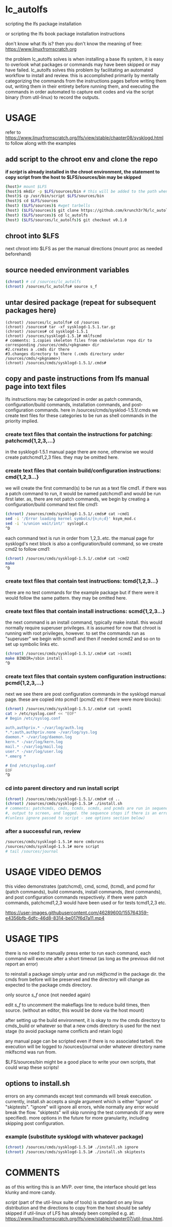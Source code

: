 # lc_autolfs
scripting the lfs package installation

or scripting the lfs book package installation instructions

don't know what lfs is? then you don't know the meaning of free: https://www.linuxfromscratch.org

the problem lc_autolfs solves is when installing a base lfs system, it is easy to overlook what packages or commands may have been skipped or may have failed. lc_autolfs solves this problem by facilitating an automated workflow to install and review. this is accomplished primarily by mentally categorizing the commands from the instructions pages before writing them out, writing them in their entirety before running them, and executing the commands in order automated to capture exit codes and via the script binary (from util-linux) to record the outputs.

# USAGE
refer to https://www.linuxfromscratch.org/lfs/view/stable/chapter08/sysklogd.html to follow along with the examples

## add script to the chroot env and clone the repo
__if _script_ is already installed in the chroot environment, the statement to copy script from the host to $LFS/sources/bin may be skipped__
```bash
(host)# mount $LFS
(host)$ mkdir -p $LFS/sources/bin # this will be added to the path when sourcing later
(host)$ cp /usr/bin/script $LFS/sources/bin
(host)$ cd $LFS/sources
(host) ($LFS/sources)$ #wget tarbells
(host) ($LFS/sources)$ git clone https://github.com/krunch3r76/lc_autolfs
(host) ($LFS/sources)$ cd lc_autolfs
(host) ($LFS/sources/lc_autolfs)$ git checkout v0.1.0
```

## chroot into $LFS
next chroot into $LFS as per the manual directions (mount proc as needed beforehand)

## source needed environment variables
```bash
(chroot) # cd /sources/lc_autolfs
(chroot) /sources/lc_autolfs# source s_f
```

## untar desired package (repeat for subsequent packages here)
```
(chroot) /sources/lc_autolfs# cd /sources
(chroot) /sources# tar -xf sysklogd-1.5.1.tar.gz
(chroot) /sources# cd sysklogd-1.5.1
(chroot) /sources/sysklogd-1.5.1# mklfscmd
# comments: 1.copies skeleton files from cmdskeleton repo dir to corresponding /sources/cmds/<pkgname> dir
#2.creates a .cmds dir there
#3.changes directory to there (.cmds directory under /sources/cmds/<pkgname>)
(chroot) /sources/cmds/sysklogd-1.5.1/.cmds#
```

## copy and paste instructions from lfs manual page into text files
lfs instructions may be categorized in order as patch commands, configuration/build commands, installation commands, and post-configuration commands.
here in /sources/cmds/sysklod-1.5.1/.cmds we create text files for these categories to be run as shell commands in the priority implied.

### create text files that contain the instructions for patching: patchcmd{1,2,3,...}
in the sysklogd-1.5.1 manual page there are none, otherwise we would create patchcmd1,2,3 files. they may be omitted here.

### create text files that contain build/configuration instructions: cmd{1,2,3...}
we will create the first command(s) to be run as a text file cmd1. if there was a patch command to run, it would be named patchcmd1 and would be run first later. as, there are not patch commands, we begin by creating a configuration/build command text file cmd1:
```bash
(chroot) /sources/cmds/sysklogd-1.5.1/.cmds# cat >cmd1
sed -i '/Error loading kernel symbols/{n;n;d}' ksym_mod.c
sed -i 's/union wait/int/' syslogd.c
^D
```
each command text is run in order from 1,2,3..etc. the manual page for sysklogd's next block is also a configuration/build command, so we create cmd2 to follow cmd1:
```bash
(chroot) /sources/cmds/sysklogd-1.5.1/.cmds# cat >cmd2
make
^D
```
### create text files that contain test instructions: tcmd{1,2,3...}
there are no test commands for the example package but if there were it would follow the same pattern. they may be omitted here.

### create text files that contain install instructions: scmd{1,2,3...}
the next command is an install command, typically make install. this would normally require superuser privileges. it is assumed for now that chroot is running with root privileges, however. to set the commands run as "superuser" we begin with scmd1 and then if needed scmd2 and so on to set up symbolic links etc.
```bash
(chroot) /sources/cmds/sysklogd-1.5.1/.cmds# cat >scmd1
make BINDIR=/sbin install
^D
```

### create text files that contain system configuration instructions: pcmd{1,2,3,...}
next we see there are post configuration commands in the sysklogd manual page. these are copied into pcmd1 (pcmd2 etc if there were more blocks):
```bash
(chroot) /sources/cmds/sysklogd-1.5.1/.cmds# cat >pcmd1
cat > /etc/syslog.conf << "EOF"
# Begin /etc/syslog.conf

auth,authpriv.* -/var/log/auth.log
*.*;auth,authpriv.none -/var/log/sys.log
daemon.* -/var/log/daemon.log
kern.* -/var/log/kern.log
mail.* -/var/log/mail.log
user.* -/var/log/user.log
*.emerg *

# End /etc/syslog.conf
EOF
^D
```

### cd into parent directory and run install script
```bash
(chroot) /sources/cmds/sysklogd-1.5.1/.cmds# cd ..
(chroot) /sources/cmds/sysklogd-1.5.1# ./install.sh
# comments: patchcmds, cmds, tcmds, scmds, and pcmds are run in sequence with brief pauses if interruption desirable
#, output to screen, and logged. the sequence stops if there is an error except for test commands
#(unless ignore passed to script - see options section below)
```

### after a successful run, review
```bash
/sources/cmds/sysklogd-1.5.1# more cmdsruns
/sources/cmds/sysklogd-1.5.1# more script
# tail /sources/journal
```

# USAGE VIDEO DEMOS

this video demonstrates (patchcmd), cmd, scmd, (tcmd), and pcmd for (patch commands), build commands, install commands, (test commands), and post configuration commands respectively. if there were patch commands, patchcmd1,2,3 would have been used or for tests tcmd1,2,3 etc.

https://user-images.githubusercontent.com/46289600/155764359-e4356bfb-6dfc-46d8-8314-be017f6d7a11.mp4


# USAGE TIPS
there is no need to manually press enter to run each command, each command will execute after a short timeout (as long as the previous did not report an error)

to reinstall a package simply untar and run _mklfscmd_ in the package dir. the cmds from before will be preserved and the directory will change as expected to the package cmds directory.

only source _s_f_ once (not needed again)

edit _s_f_ to uncomment the makeflags line to reduce build times, then source. (without an editor, this would be done via the host mount)

after setting up the build environment, it is okay to mv the cmds directory to cmds_build or whatever so that a new cmds directory is used for the next stage (to avoid package name conflicts and retain logs)

any manual page can be scripted even if there is no associated tarbell. the execution will be logged to /sources/journal under whatever directory name mklfscmd was run from.

$LFS/sources/bin might be a good place to write your own scripts, that could wrap these scripts!

## options to install.sh
errors on any commands except test commands will break execution. currently, install.sh accepts a single argument which is either "ignore" or "skiptests". "ignore" will ignore all errors, while normally any error would break the flow. "skiptests" will skip running the test commands (if any were specified). more options in the future for more granularity, including skipping post configuration.

### example (substitute sysklogd with whatever package)
```bash
(chroot) /sources/cmds/sysklogd-1.5.1# ./install.sh ignore
(chroot) /sources/cmds/sysklogd-1.5.1# ./install.sh skiptests
```


# COMMENTS
as of this writing this is an MVP. over time, the interface should get less klunky and more candy.

_script_ (part of the util-linux suite of tools) is standard on any linux distribution and the directions to copy from the host should be safely skipped if util-linux of LFS has already been compiled e.g. at: https://www.linuxfromscratch.org/lfs/view/stable/chapter07/util-linux.html.
